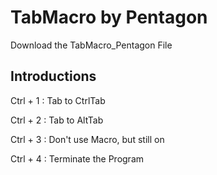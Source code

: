 # TabMacro by Pentagon
Download the TabMacro_Pentagon File  

## Introductions
Ctrl + 1 : Tab to CtrlTab  

Ctrl + 2 : Tab to AltTab  

Ctrl + 3 : Don't use Macro, but still on  

Ctrl + 4 : Terminate the Program
